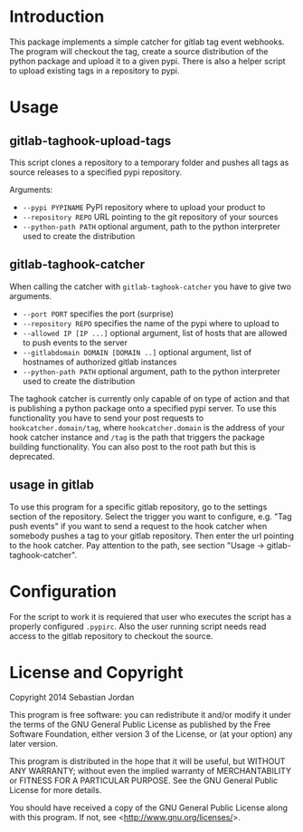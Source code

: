 Introduction
============

This package implements a simple catcher for gitlab tag event webhooks.
The program will checkout the tag, create a source distribution of the
python package and upload it to a given pypi. There is also a helper
script to upload existing tags in a repository to pypi.

Usage
=====

gitlab-taghook-upload-tags
--------------------------

This script clones a repository to a temporary folder and pushes all
tags as source releases to a specified pypi repository.

Arguments:

-   `--pypi PYPINAME` PyPI repository where to upload your
    product to
-   `--repository REPO` URL pointing to the git repository
    of your sources
-   `--python-path PATH` optional argument, path to the
    python interpreter used to create the distribution

gitlab-taghook-catcher
----------------------

When calling the catcher with `gitlab-taghook-catcher` you
have to give two arguments.

-   `--port PORT` specifies the port (surprise)
-   `--repository REPO` specifies the name of the pypi
    where to upload to
-   `--allowed IP [IP ...]` optional argument, list of
    hosts that are allowed to push events to the server
-   `--gitlabdomain DOMAIN [DOMAIN ..]` optional argument,
    list of hostnames of authorized gitlab instances
-   `--python-path PATH` optional argument, path to the
    python interpreter used to create the distribution

The taghook catcher is currently only capable of on type of action and
that is publishing a python package onto a specified pypi server. To use
this functionality you have to send your post requests to
`hookcatcher.domain/tag`, where
`hookcatcher.domain` is the address of your hook catcher
instance and `/tag` is the path that triggers the package
building functionality. You can also post to the root path but this is
deprecated.

usage in gitlab
---------------

To use this program for a specific gitlab repository, go to the settings
section of the repository. Select the trigger you want to configure,
e.g. "Tag push events" if you want to send a request to the hook catcher
when somebody pushes a tag to your gitlab repository. Then enter the url
pointing to the hook catcher. Pay attention to the path, see section
"Usage -&gt; gitlab-taghook-catcher".

Configuration
=============

For the script to work it is requiered that user who executes the script
has a properly configured `.pypirc`. Also the user running
script needs read access to the gitlab repository to checkout the
source.

License and Copyright
=====================

Copyright 2014 Sebastian Jordan

This program is free software: you can redistribute it and/or modify it
under the terms of the GNU General Public License as published by the
Free Software Foundation, either version 3 of the License, or (at your
option) any later version.

This program is distributed in the hope that it will be useful, but
WITHOUT ANY WARRANTY; without even the implied warranty of
MERCHANTABILITY or FITNESS FOR A PARTICULAR PURPOSE. See the GNU General
Public License for more details.

You should have received a copy of the GNU General Public License along
with this program. If not, see &lt;<http://www.gnu.org/licenses/>&gt;.
